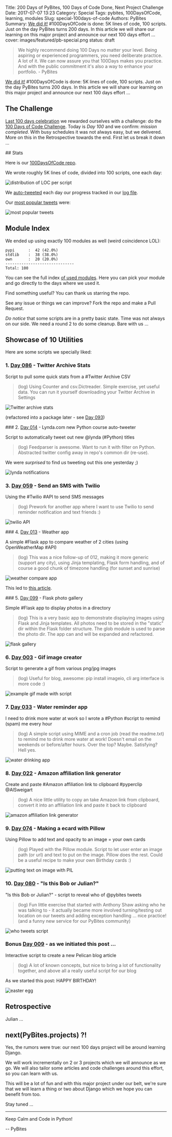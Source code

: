 Title: 200 Days of PyBites, 100 Days of Code Done, Next Project Challenge
Date: 2017-07-07 13:23
Category: Special
Tags: pybites, 100DaysOfCode, learning, modules
Slug: special-100days-of-code
Authors: PyBites
Summary: [We did it!](https://twitter.com/pybites/status/883219041912987648) #100DaysOfCode is done: 5K lines of code, 100 scripts. Just on the day PyBites turns 200 days. In this article we will share our learning on this major project and announce our next 100 days effort ...
cover: images/featured/pb-special.png
status: draft

> We highly recommend doing 100 Days no matter your level. Being aspiring or experienced programmers, you need deliberate practice. A lot of it. We can now assure you that 100Days makes you practice. And with the public commitment it's also a way to enhance your portfolio. - PyBites

[We did it!](https://twitter.com/pybites/status/883219041912987648) #100DaysOfCode is done: 5K lines of code, 100 scripts. Just on the day PyBites turns 200 days. In this article we will share our learning on this major project and announce our next 100 days effort ...

## The Challenge

[Last 100 days celebration](https://pybit.es/special-100days.html) we rewarded ourselves with a challenge: do the [100 Days of Code Challenge](https://medium.freecodecamp.org/join-the-100daysofcode-556ddb4579e4). Today is *Day 100* and we confirm: *mission completed*. With busy schedules it was not always easy, but we delivered. More on this in the Retrospective towards the end. First let us break it down ...

## Stats

Here is our [100DaysOfCode repo](https://github.com/pybites/100DaysOfCode).

We wrote roughly 5K lines of code, divided into 100 scripts, one each day:

![distribution of LOC per script]({filename}/images/100d_histogram.png)

We [auto-tweeted](https://github.com/pybites/100DaysOfCode/tree/master/007) each day our progress tracked in our [log file](https://github.com/pybites/100DaysOfCode/blob/master/LOG.md).

Our [most popular tweets](https://github.com/pybites/100DaysOfCode/tree/master/096) were: 

![most popular tweets]({filename}/images/100d_most_popular.png)

## Module Index

We ended up using exactly 100 modules as well (weird coincidence LOL):

	pypi      :  42 (42.0%)
	stdlib    :  38 (38.0%)
	own       :  20 (20.0%)
	------------------------------
	Total: 100

You can see the full index [of used modules](https://github.com/pybites/100DaysOfCode/blob/master/021/index.txt). Here you can pick your module and go directly to the days where we used it. 

Find something useful? You can thank us starring the repo. 

See any issue or things we can improve? Fork the repo and make a Pull Request. 

_Do notice_ that some scripts are in a pretty basic state. Time was not always on our side. We need a round 2 to do some cleanup. Bare with us ...

## Showcase of 10 Utilities 

Here are some scripts we specially liked:

### 1. [Day 086](https://github.com/pybites/100DaysOfCode/tree/master/086) - Twitter Archive Stats

Script to pull some quick stats from a #Twitter Archive CSV

> (log) Using Counter and csv.Dictreader. Simple exercise, yet useful data. You can run it yourself downloading your Twitter Archive in Settings

![Twitter archive stats]({filename}/images/100d_twitter-archive.png)

(refactored into a package later - see [Day 093](https://github.com/pybites/100DaysOfCode/tree/master/093))

### 2. [Day 014](https://github.com/pybites/100DaysOfCode/tree/master/014) - Lynda.com new Python course auto-tweeter

Script to automatically tweet out new @lynda (#Python) titles

> (log) Feedparser is awesome. Want to run it with filter on Python. Abstracted twitter config away in repo's common dir (re-use).

We were *surprised* to find *us* tweeting out this one yesterday ;)

![lynda notifications]({filename}/images/100d_lynda.png)

### 3. [Day 059](https://github.com/pybites/100DaysOfCode/tree/master/059) - Send an SMS with Twilio

Using the #Twilio #API to send SMS messages

> (log) Prework for another app where I want to use Twilio to send reminder notification and text friends :)

![twilio API]({filename}/images/100d_twilio.png)

### 4. [Day 013](https://github.com/pybites/100DaysOfCode/tree/master/013) - Weather app

A simple #Flask app to compare weather of 2 cities (using OpenWeatherMap #API)

> (log) This was a nice follow-up of 012, making it more generic (support any city), using Jinja templating, Flask form handling, and of course a good chunk of timezone handling (for sunset and sunrise)

![weather compare app]({filename}/images/weather-app.png)

This led to [this article](https://pybit.es/flask-simple-weather-app.html).

### 5. [Day 099](https://github.com/pybites/100DaysOfCode/tree/master/099) - Flask photo gallery

Simple #Flask app to display photos in a directory

> (log) This is a very basic app to demonstrate displaying images using Flask and Jinja templates. All photos need to be stored in the "static" dir within the Flask folder structure. The glob module is used to parse the photo dir. The app can and will be expanded and refactored.

![flask gallery]({filename}/images/100d_photo_gallery.png)

### 6. [Day 003](https://github.com/pybites/100DaysOfCode/tree/master/003) - Gif image creator

Script to generate a gif from various png/jpg images

> (log) Useful for blog, awesome: pip install imageio, cli arg interface is more code :)

![example gif made with script]({filename}/images/slackbot.gif)

### 7. [Day 033](https://github.com/pybites/100DaysOfCode/tree/master/033) - Water reminder app

I need to drink more water at work so I wrote a #Python #script to remind (spam) me every hour

> (log) A simple script using MIME and a cron job (read the readme.txt) to remind me to drink more water at work! Doesn't email on the weekends or before/after hours. Over the top? Maybe. Satisfying? Hell yes.

![water drinking app]({filename}/images/100d_waterdrinking-app.png)

### 8. [Day 022](https://github.com/pybites/100DaysOfCode/tree/master/022) - Amazon affiliation link generator

Create and paste #Amazon affiliation link to clipboard #pyperclip @AlSweigart

> (log) A nice little utility to copy an take Amazon link from clipboard, convert it into an affiliation link and paste it back to clipboard

![amazon affiliation link generator]({filename}/images/100d_affiliation_link_creator.png)

### 9. [Day 074](https://github.com/pybites/100DaysOfCode/tree/master/074) - Making a ecard with Pillow

Using Pillow to add text and opacity to an image = your own cards

> (log) Played with the Pillow module. Script to let user enter an image path (or url) and text to put on the image. Pillow does the rest. Could be a useful recipe to make your own Birthday cards :)

![putting text on image with PIL]({filename}/images/100d_pillow.png)

### 10. [Day 080](https://github.com/pybites/100DaysOfCode/tree/master/080) - "Is this Bob or Julian?"

"Is this Bob or Julian?" - script to reveal who of @pybites tweets

> (log) Fun little exercise that started with Anthony Shaw asking who he was talking to - it actually became more involved turning/testing out location on our tweets and adding exception handling ... nice practice! (and a funny new service for our PyBites community)

![who tweets script]({filename}/images/100d_twotweeted.png)

### Bonus [Day 009](https://github.com/pybites/100DaysOfCode/tree/master/009) - as we initiated this post ... 

Interactive script to create a new Pelican blog article

> (log) A lot of known concepts, but nice to bring a lot of functionality together, and above all a really useful script for our blog

As we started this post: HAPPY BIRTHDAY!

![easter egg]({filename}/images/100d_newpost.png)

## Retrospective

Julian ...

## next(PyBites.projects) ?!

Yes, the rumors were true: our next 100 days project will be around learning Django. 

We will work incrementally on 2 or 3 projects which we will announce as we go. We will also tailor some articles and code challenges around this effort, so you can learn with us. 

This will be a lot of fun and with this major project under our belt, we're sure that we will learn a thing or two about Django which we hope you can benefit from too. 

Stay tuned ...

---

Keep Calm and Code in Python!

-- PyBites
